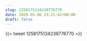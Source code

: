 ```yaml
---
slug: 1258175134239776770
date: 2020-05-06 23:21:42+00:00
draft: false
---
```


{{< tweet 1258175134239776770 >}}
